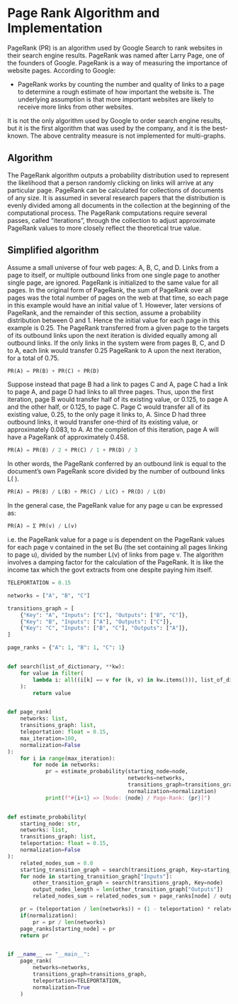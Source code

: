 # Page Rank Algorithm and Implementation

PageRank (PR) is an algorithm used by Google Search to rank websites in their search engine results. PageRank was named after Larry Page, one of the founders of Google. PageRank is a way of measuring the importance of website pages. According to Google:

* PageRank works by counting the number and quality of links to a page to determine a rough estimate of how important the   website is. The underlying assumption is that more important websites are likely to receive more links from other websites.

It is not the only algorithm used by Google to order search engine results, but it is the first algorithm that was used by the company, and it is the best-known.
The above centrality measure is not implemented for multi-graphs.

## Algorithm 
The PageRank algorithm outputs a probability distribution used to represent the likelihood that a person randomly clicking on links will arrive at any particular page. PageRank can be calculated for collections of documents of any size. It is assumed in several research papers that the distribution is evenly divided among all documents in the collection at the beginning of the computational process. The PageRank computations require several passes, called “iterations”, through the collection to adjust approximate PageRank values to more closely reflect the theoretical true value.

## Simplified algorithm 
Assume a small universe of four web pages: A, B, C, and D. Links from a page to itself, or multiple outbound links from one single page to another single page, are ignored. PageRank is initialized to the same value for all pages. In the original form of PageRank, the sum of PageRank over all pages was the total number of pages on the web at that time, so each page in this example would have an initial value of 1. However, later versions of PageRank, and the remainder of this section, assume a probability distribution between 0 and 1. Hence the initial value for each page in this example is 0.25.
The PageRank transferred from a given page to the targets of its outbound links upon the next iteration is divided equally among all outbound links.
If the only links in the system were from pages B, C, and D to A, each link would transfer 0.25 PageRank to A upon the next iteration, for a total of 0.75.

```python
PR(A) = PR(B) + PR(C) + PR(D)
```

Suppose instead that page B had a link to pages C and A, page C had a link to page A, and page D had links to all three pages. Thus, upon the first iteration, page B would transfer half of its existing value, or 0.125, to page A and the other half, or 0.125, to page C. Page C would transfer all of its existing value, 0.25, to the only page it links to, A. Since D had three outbound links, it would transfer one-third of its existing value, or approximately 0.083, to A. At the completion of this iteration, page A will have a PageRank of approximately 0.458. 

```python
PR(A) = PR(B) / 2 + PR(C) / 1 + PR(D) / 3
```

In other words, the PageRank conferred by an outbound link is equal to the document’s own PageRank score divided by the number of outbound links L( ).

```python
PR(A) = PR(B) / L(B) + PR(C) / L(C) + PR(D) / L(D)
```
In the general case, the PageRank value for any page u can be expressed as:

```python
PR(A) = Σ PR(v) / L(v)
```

i.e. the PageRank value for a page u is dependent on the PageRank values for each page v contained in the set Bu (the set containing all pages linking to page u), divided by the number L(v) of links from page v. The algorithm involves a damping factor for the calculation of the PageRank. It is like the income tax which the govt extracts from one despite paying him itself.

```python
TELEPORTATION = 0.15

networks = ["A", "B", "C"]

transitions_graph = [
    {"Key": "A", "Inputs": ["C"], "Outputs": ["B", "C"]},
    {"Key": "B", "Inputs": ["A"], "Outputs": ["C"]},
    {"Key": "C", "Inputs": ["B", "C"], "Outputs": ["A"]},
]

page_ranks = {"A": 1, "B": 1, "C": 1}


def search(list_of_dictionary, **kw):
    for value in filter(
        lambda i: all((i[k] == v for (k, v) in kw.items())), list_of_dictionary
    ):
        return value


def page_rank(
    networks: list,
    transitions_graph: list,
    teleportation: float = 0.15,
    max_iteration=100,
    normalization=False
):
    for i in range(max_iteration):
        for node in networks:
            pr = estimate_probability(starting_node=node,
                                      networks=networks, 
                                      transitions_graph=transitions_graph, 
                                      normalization=normalization)
            print(f"#{i+1} => [Node: {node} / Page-Rank: {pr}]")


def estimate_probability(
    starting_node: str,
    networks: list,
    transitions_graph: list,
    teleportation: float = 0.15,
    normalization=False
):
    related_nodes_sum = 0.0
    starting_transition_graph = search(transitions_graph, Key=starting_node)
    for node in starting_transition_graph["Inputs"]:
        other_transition_graph = search(transitions_graph, Key=node)
        output_nodes_length = len(other_transition_graph["Outputs"])
        related_nodes_sum = related_nodes_sum + page_ranks[node] / output_nodes_length

    pr = (teleportation / len(networks)) + (1 - teleportation) * related_nodes_sum
    if(normalization):
        pr = pr / len(networks)
    page_ranks[starting_node] = pr
    return pr


if __name__ == "__main__":
    page_rank(
        networks=networks,
        transitions_graph=transitions_graph,
        teleportation=TELEPORTATION,
        normalization=True
    )

```